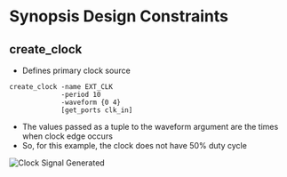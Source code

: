 # Synopsis Design Constraints

## create_clock

* Defines primary clock source

``` 
create_clock -name EXT_CLK
             -period 10 
             -waveform {0 4}
             [get_ports clk_in]
```

* The values passed as a tuple to the waveform argument are the times
  when clock edge occurs
* So, for this example, the clock does not have 50% duty cycle

![Clock Signal Generated](imgs/IMG_3140.heic)
